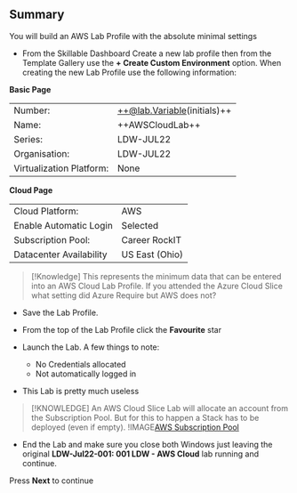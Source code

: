 
## Summary
You will build an AWS Lab Profile with the absolute minimal settings

- From the Skillable Dashboard Create a new lab profile then from the Template Gallery use the **+ Create Custom Environment** option.  When creating the new Lab Profile use the following information:

**Basic Page**

|||
|---------------|--------------------------|
| Number:       | ++@lab.Variable(initials)++  |
| Name:         | ++AWSCloudLab++ |
| Series:       | LDW-JUL22                |
| Organisation: | LDW-JUL22                |
| Virtualization Platform: | None |

**Cloud Page**

|||
|---------------|--------------------------|
| Cloud Platform:       | AWS                     |
| Enable Automatic Login | Selected |
| Subscription Pool:    | Career RockIT |
| Datacenter Availability | US East (Ohio) |

>[!Knowledge] This represents the minimum data that can be entered into an AWS Cloud Lab Profile.  If you attended the Azure Cloud Slice what setting did Azure Require but AWS does not?

- Save the Lab Profile.
- From the top of the Lab Profile click the **Favourite** star

 - Launch the Lab.  A few things to note:
    - No Credentials allocated
    - Not automatically logged in
- This Lab is pretty much useless

>[!KNOWLEDGE] An AWS Cloud Slice Lab will allocate an account from the Subscription Pool.  But for this to happen a Stack has to be deployed (even if empty). 
!IMAGE[AWS Subscription Pool](images/image01.jpg)
 
 - End the Lab and make sure you close both Windows just leaving the original **LDW-Jul22-001: 001 LDW - AWS Cloud** lab running and continue.

Press **Next** to continue
